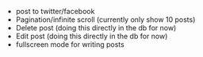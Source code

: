 * post to twitter/facebook
* Pagination/infinite scroll (currently only show 10 posts)
* Delete post (doing this directly in the db for now)
* Edit post (doing this directly in the db for now)
* fullscreen mode for writing posts
